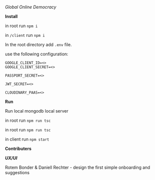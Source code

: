 *Global Online Democracy*

**Install**

in root run ```npm i```

in ```/client``` run  ```npm i```

In the root directory add ```.env``` file.

use the following configuration:
```
GOOGLE_CLIENT_ID=<>
GOOGLE_CLIENT_SECRET=<>

PASSPORT_SECRET=<>

JWT_SECRET=<>

CLOUDINARY_PAAS=<>

```

**Run**

Run local mongodb local server

in root run ```npm run tsc```

in root run ```npm run tsc```

in client run ```npm start```

**Contributers**

***UX/UI***

Rotem Bonder & Daniell Rechter - design the first simple onboarding and suggestions
